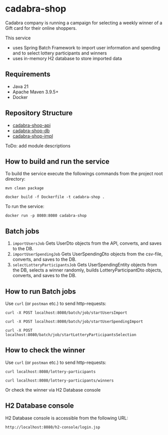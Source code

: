 # cadabra-shop

Cadabra company is running a campaign for selecting a weekly winner of a Gift card for their online shoppers.

This service
- uses Spring Batch Framework to import user information and spending and to select lottery participants and winners
- uses in-memory H2 database to store imported data

## Requirements

- Java 21
- Apache Maven 3.9.5+
- Docker 

## Repository Structure

- [cadabra-shop-api](cadabra-shop-api)
- [cadabra-shop-db](cadabra-shop-db)
- [cadabra-shop-impl](cadabra-shop-impl)


ToDo: add module descriptions

## How to build and run the service

To build the service execute the followings commands from the project root directory:

```
mvn clean package
```

```
docker build -f Dockerfile -t cadabra-shop .
```

To run the service:
```
docker run -p 8080:8080 cadabra-shop
```

## Batch jobs

1. `importUsersJob`
   Gets UserDto objects from the API, converts, and saves to the DB.
2. `importUserSpendingJob`
   Gets UserSpendingDto objects from the csv-file, converts, and saves to the DB.
3. `selectLotteryParticipantsJob`
   Gets UserSpendingEntity objects from the DB, selects a winner randomly, builds LotteryParticipantDto objects, converts, and saves to the DB.

## How to run Batch jobs

Use `curl` (or `postman` etc.) to send http-requests:

```
curl -X POST localhost:8080/batch/job/startUsersImport
```

```
curl -X POST localhost:8080/batch/job/startUserSpendingImport
```

```
curl -X POST localhost:8080/batch/job/startLotteryParticipantsSelection
```

## How to check the winner

Use `curl` (or `postman` etc.) to send http-requests:

```
curl localhost:8080/lottery-participants
```

```
curl localhost:8080/lottery-participants/winners
```

Or check the winner via H2 Database console

## H2 Database console

H2 Database console is accessible from the following URL:
```
http://localhost:8080/h2-console/login.jsp
```